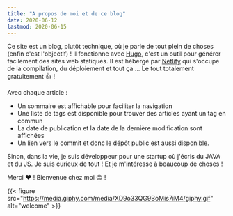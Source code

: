 ```yaml
---
title: "A propos de moi et de ce blog"
date: 2020-06-12
lastmod: 2020-06-15
---
```


Ce site est un blog, plutôt technique, où je parle de tout plein de choses (enfin c'est l'objectif) !
Il fonctionne avec [Hugo](https://gohugo.io/), c'est un outil pour générer facilement des sites web statiques.
Il est hébergé par [Netlify](https://www.netlify.com/) qui s'occupe de la compilation, du déploiement et tout ça ... Le tout totalement gratuitement :+1: !

Avec chaque article :
- Un sommaire est affichable pour faciliter la navigation
- Une liste de tags est disponible pour trouver des articles ayant un tag en commun
- La date de publication et la date de la dernière modification sont affichées
- Un lien vers le commit et donc le dépôt public est aussi disponible.

Sinon, dans la vie, je suis développeur pour une startup où j'écris du JAVA et du JS.
Je suis curieux de tout ! Et je m'intéresse à beaucoup de choses !
 
Merci :heart: ! Bienvenue chez moi :blush: !

{{< figure src="https://media.giphy.com/media/XD9o33QG9BoMis7iM4/giphy.gif" alt="welcome" >}}


